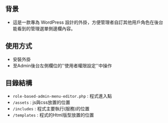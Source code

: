 ## 背景
- 這是一款專為 WordPress 設計的外掛，方便管理者自訂其他用戶角色在後台能看到的管理選單側邊欄內容。

## 使用方式
- 安裝外掛
- 至Admin後台左側欄位的''使用者權限設定''中操作

## 目錄結構
- `role-based-admin-menu-editor.php` : 程式進入點
- `/assets`     : js與css放置的位置
- `/includes`   : 程式主要執行(服務)的位置
- `/templates`  : 程式的Html版型放置的位置